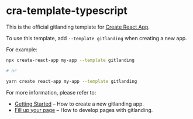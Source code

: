 # cra-template-typescript

This is the official gitlanding template for [Create React App](https://github.com/thieryw/gitlanding/tree/cra-template-gitlanding).

To use this template, add `--template gitlanding` when creating a new app.

For example:

```sh
npx create-react-app my-app --template gitlanding

# or

yarn create react-app my-app --template gitlanding
```

For more information, please refer to:

- [Getting Started](https://docs.gitlanding.dev/) – How to create a new gitlanding app.
- [Fill up your page](https://docs.gitlanding.dev/creating-a-page) – How to develop pages with gitlanding.
